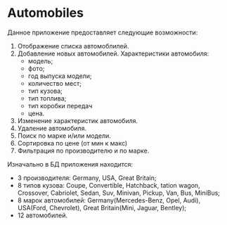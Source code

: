 # Automobiles
Данное приложение предоставляет следующие возможности:
  1. Отображение списка автомоблилей.
  2. Добавление новых автомобилей.
      Характеристики автомобиля:
        * модель;
        * фото;
        * год выпуска модели;
        * количество мест;
        * тип кузова;
        * тип топлива;
        * тип коробки передач
        * цена.
   3. Изменение характеристик автомобиля.
   4. Удаление автомобиля.
   5. Поиск по марке и/или модели.
   6. Сортировка по цене (от мин к макс)
   7. Фильтрация по производителю и по марке.

Изначально в БД приложения находится: 
  * 3 производителя: Germany, USA, Great Britain;
  * 8 типов кузова: Coupe, Convertible, Hatchback, tation wagon, Crossover, Cabriolet, Sedan, Suv, Minivan, Pickup, Van, Bus, MiniBus;
  * 8 марок автомобилей: Germany(Mercedes-Benz, Opel, Audi), USA(Ford, Chevrolet), Great Britain(Mini, Jaguar, Bentley);
  * 12 автомобилей.
   
